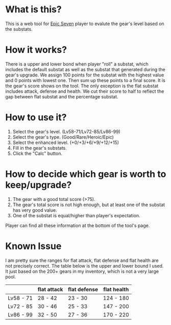 
# What is this?

This is a web tool for [Epic Seven](https://epic7.smilegatemegaport.com/world) player to evalute the gear's level based on the substats.

# How it works?

There is a upper and lower bond when player "roll" a substat, which includes the default substat as well as the substat that generated during the gear's upgrade. We assign 100 points for the substat with the highest value and 0 points with lowest one. Then sum up these points to a final score. It is the gear's score shows on the tool.
The only exception is the flat substat includes attack, defense and health. We cut their score to half to reflect the gap between flat substat and the percentage substat. 

# How to use it?

1. Select the gear's level. (Lv58-71/Lv72-85/Lv86-99)
2. Select the gear's type. (Good/Rare/Heroic/Epic)
3. Select the enhanced level. (+0/+3/+6/+9/+12/+15)
4. Fill in the gear's substats.
5. Click the "Calc" button.

# How to decide which gear is worth to keep/upgrade?

1. The gear with a good total score (>75).
2. The gear's total score is not high enough, but at least one of the substat has very good value.
3. One of the substat is equal/higher than player's expectation.

Player can find all these information at the bottom of the tool's page.

# Known Issue

I am pretty sure the ranges for flat attack, flat defense and flat health are not precisely correct. The table below is the upper and lower bound I used. It just based on the 200+ gears in my inventory, which is not a very large pool.

|         |flat attack|flat defense|flat health|
|---------|-----------|------------|-----------|
|Lv58 - 71|28 - 42    |23 - 30     |124 - 180  |
|Lv72 - 85|30 - 46    |25 - 33     |147 - 200  |
|Lv86 - 99|32 - 50    |27 - 36     |170 - 220  |
